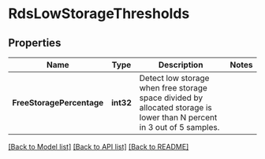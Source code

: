# RdsLowStorageThresholds

## Properties
Name | Type | Description | Notes
------------ | ------------- | ------------- | -------------
**FreeStoragePercentage** | **int32** | Detect low storage when free storage space divided by allocated storage is lower than N percent in 3 out of 5 samples. | 

[[Back to Model list]](../README.md#documentation-for-models) [[Back to API list]](../README.md#documentation-for-api-endpoints) [[Back to README]](../README.md)



